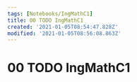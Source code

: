 ```yaml
---
tags: [Notebooks/IngMathC1]
title: 00 TODO IngMathC1
created: '2021-01-05T08:54:47.828Z'
modified: '2021-01-05T08:56:08.863Z'
---
```


# 00 TODO IngMathC1

